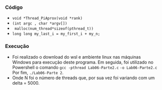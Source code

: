 ### Código
- `void *Thread_PiAprox(void *rank)` 
- `(int argc , char *argv[])`
- ` malloc(num_thread*sizeof(pthread_t))`
-  `long long my_last_i = my_first_i + my_n;`
### Execução
- Foi realizado o download do wsl e ambiente linux nas máquinas Windows para execução deste programa. Em seguida, foi utilizado no Powershell o comando `gcc -pthread Lab06-Parte2.c` `-o Lab06-Parte2.c` Por fim, `./Lab06-Parte 2`.
- Onde N foi o número de threads que, por sua vez foi variando com um delta = 5000.



